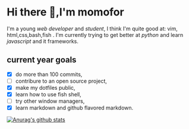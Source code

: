 
# Hi there 👋,I'm momofor

I'm a young *web developer* and *student*,
I think I'm quite good at: vim, html,css,bash,fish .
I'm currently trying to get better at *python* and learn *javascript* and it frameworks.

## current year goals

* [x] do more than 100 commits,
* [ ] contribure to an open source project,
* [x] make my dotfiles public,
* [x] learn how to use fish shell,
* [ ] try other window managers,
* [x] learn markdown and github flavored markdown.

[![Anurag's github stats](https://github-readme-stats.vercel.app/api?username=momofor)](https://github.com/anuraghazra/github-readme-stats)
